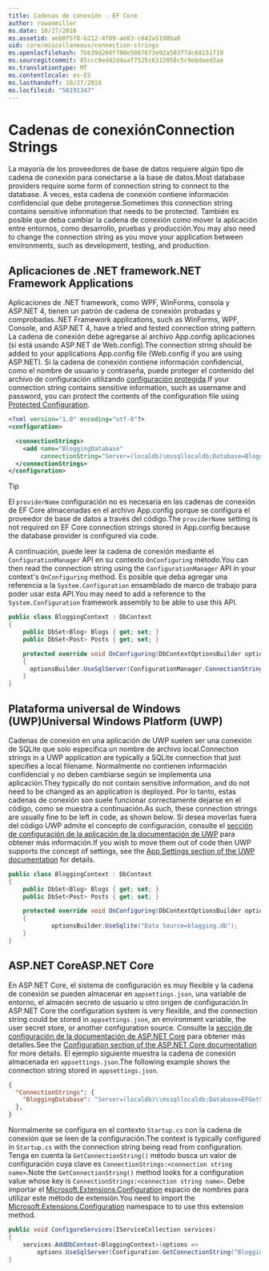 ```yaml
---
title: Cadenas de conexión - EF Core
author: rowanmiller
ms.date: 10/27/2016
ms.assetid: aeb0f5f8-b212-4f89-ae83-c642a5190ba0
uid: core/miscellaneous/connection-strings
ms.openlocfilehash: 7bb39d260f700e5087673e92a50377dc68151710
ms.sourcegitcommit: 85ccc9ed42d4aaf7525c6312058c5c9ebdaed3ae
ms.translationtype: MT
ms.contentlocale: es-ES
ms.lasthandoff: 10/27/2018
ms.locfileid: "50191347"
---
```

# <a name="connection-strings"></a><span data-ttu-id="85b37-102">Cadenas de conexión</span><span class="sxs-lookup"><span data-stu-id="85b37-102">Connection Strings</span></span>

<span data-ttu-id="85b37-103">La mayoría de los proveedores de base de datos requiere algún tipo de cadena de conexión para conectarse a la base de datos.</span><span class="sxs-lookup"><span data-stu-id="85b37-103">Most database providers require some form of connection string to connect to the database.</span></span> <span data-ttu-id="85b37-104">A veces, esta cadena de conexión contiene información confidencial que debe protegerse.</span><span class="sxs-lookup"><span data-stu-id="85b37-104">Sometimes this connection string contains sensitive information that needs to be protected.</span></span> <span data-ttu-id="85b37-105">También es posible que deba cambiar la cadena de conexión como mover la aplicación entre entornos, como desarrollo, pruebas y producción.</span><span class="sxs-lookup"><span data-stu-id="85b37-105">You may also need to change the connection string as you move your application between environments, such as development, testing, and production.</span></span>

## <a name="net-framework-applications"></a><span data-ttu-id="85b37-106">Aplicaciones de .NET framework</span><span class="sxs-lookup"><span data-stu-id="85b37-106">.NET Framework Applications</span></span>

<span data-ttu-id="85b37-107">Aplicaciones de .NET framework, como WPF, WinForms, consola y ASP.NET 4, tienen un patrón de cadena de conexión probadas y comprobadas.</span><span class="sxs-lookup"><span data-stu-id="85b37-107">.NET Framework applications, such as WinForms, WPF, Console, and ASP.NET 4, have a tried and tested connection string pattern.</span></span> <span data-ttu-id="85b37-108">La cadena de conexión debe agregarse al archivo App.config aplicaciones (si está usando ASP.NET de Web.config).</span><span class="sxs-lookup"><span data-stu-id="85b37-108">The connection string should be added to your applications App.config file (Web.config if you are using ASP.NET).</span></span> <span data-ttu-id="85b37-109">Si la cadena de conexión contiene información confidencial, como el nombre de usuario y contraseña, puede proteger el contenido del archivo de configuración utilizando [configuración protegida](https://docs.microsoft.com/dotnet/framework/data/adonet/connection-strings-and-configuration-files#encrypting-configuration-file-sections-using-protected-configuration).</span><span class="sxs-lookup"><span data-stu-id="85b37-109">If your connection string contains sensitive information, such as username and password, you can protect the contents of the configuration file using [Protected Configuration](https://docs.microsoft.com/dotnet/framework/data/adonet/connection-strings-and-configuration-files#encrypting-configuration-file-sections-using-protected-configuration).</span></span>

``` xml
<?xml version="1.0" encoding="utf-8"?>
<configuration>

  <connectionStrings>
    <add name="BloggingDatabase"
         connectionString="Server=(localdb)\mssqllocaldb;Database=Blogging;Trusted_Connection=True;" />
  </connectionStrings>
</configuration>
```

> [!TIP]  
> <span data-ttu-id="85b37-110">El `providerName` configuración no es necesaria en las cadenas de conexión de EF Core almacenadas en el archivo App.config porque se configura el proveedor de base de datos a través del código.</span><span class="sxs-lookup"><span data-stu-id="85b37-110">The `providerName` setting is not required on EF Core connection strings stored in App.config because the database provider is configured via code.</span></span>

<span data-ttu-id="85b37-111">A continuación, puede leer la cadena de conexión mediante el `ConfigurationManager` API en su contexto `OnConfiguring` método.</span><span class="sxs-lookup"><span data-stu-id="85b37-111">You can then read the connection string using the `ConfigurationManager` API in your context's `OnConfiguring` method.</span></span> <span data-ttu-id="85b37-112">Es posible que deba agregar una referencia a la `System.Configuration` ensamblado de marco de trabajo para poder usar esta API.</span><span class="sxs-lookup"><span data-stu-id="85b37-112">You may need to add a reference to the `System.Configuration` framework assembly to be able to use this API.</span></span>

``` csharp
public class BloggingContext : DbContext
{
    public DbSet<Blog> Blogs { get; set; }
    public DbSet<Post> Posts { get; set; }

    protected override void OnConfiguring(DbContextOptionsBuilder optionsBuilder)
    {
      optionsBuilder.UseSqlServer(ConfigurationManager.ConnectionStrings["BloggingDatabase"].ConnectionString);
    }
}
```

## <a name="universal-windows-platform-uwp"></a><span data-ttu-id="85b37-113">Plataforma universal de Windows (UWP)</span><span class="sxs-lookup"><span data-stu-id="85b37-113">Universal Windows Platform (UWP)</span></span>

<span data-ttu-id="85b37-114">Cadenas de conexión en una aplicación de UWP suelen ser una conexión de SQLite que solo especifica un nombre de archivo local.</span><span class="sxs-lookup"><span data-stu-id="85b37-114">Connection strings in a UWP application are typically a SQLite connection that just specifies a local filename.</span></span> <span data-ttu-id="85b37-115">Normalmente no contienen información confidencial y no deben cambiarse según se implementa una aplicación.</span><span class="sxs-lookup"><span data-stu-id="85b37-115">They typically do not contain sensitive information, and do not need to be changed as an application is deployed.</span></span> <span data-ttu-id="85b37-116">Por lo tanto, estas cadenas de conexión son suele funcionar correctamente dejarse en el código, como se muestra a continuación.</span><span class="sxs-lookup"><span data-stu-id="85b37-116">As such, these connection strings are usually fine to be left in code, as shown below.</span></span> <span data-ttu-id="85b37-117">Si desea moverlas fuera del código UWP admite el concepto de configuración, consulte el [sección de configuración de la aplicación de la documentación de UWP](https://docs.microsoft.com/windows/uwp/app-settings/store-and-retrieve-app-data) para obtener más información.</span><span class="sxs-lookup"><span data-stu-id="85b37-117">If you wish to move them out of code then UWP supports the concept of settings, see the [App Settings section of the UWP documentation](https://docs.microsoft.com/windows/uwp/app-settings/store-and-retrieve-app-data) for details.</span></span>

``` csharp
public class BloggingContext : DbContext
{
    public DbSet<Blog> Blogs { get; set; }
    public DbSet<Post> Posts { get; set; }

    protected override void OnConfiguring(DbContextOptionsBuilder optionsBuilder)
    {
            optionsBuilder.UseSqlite("Data Source=blogging.db");
    }
}
```

## <a name="aspnet-core"></a><span data-ttu-id="85b37-118">ASP.NET Core</span><span class="sxs-lookup"><span data-stu-id="85b37-118">ASP.NET Core</span></span>

<span data-ttu-id="85b37-119">En ASP.NET Core, el sistema de configuración es muy flexible y la cadena de conexión se pueden almacenar en `appsettings.json`, una variable de entorno, el almacén secreto de usuario u otro origen de configuración.</span><span class="sxs-lookup"><span data-stu-id="85b37-119">In ASP.NET Core the configuration system is very flexible, and the connection string could be stored in `appsettings.json`, an environment variable, the user secret store, or another configuration source.</span></span> <span data-ttu-id="85b37-120">Consulte la [sección de configuración de la documentación de ASP.NET Core](https://docs.asp.net/en/latest/fundamentals/configuration.html) para obtener más detalles.</span><span class="sxs-lookup"><span data-stu-id="85b37-120">See the [Configuration section of the ASP.NET Core documentation](https://docs.asp.net/en/latest/fundamentals/configuration.html) for more details.</span></span> <span data-ttu-id="85b37-121">El ejemplo siguiente muestra la cadena de conexión almacenada en `appsettings.json`.</span><span class="sxs-lookup"><span data-stu-id="85b37-121">The following example shows the connection string stored in `appsettings.json`.</span></span>

``` json
{
  "ConnectionStrings": {
    "BloggingDatabase": "Server=(localdb)\\mssqllocaldb;Database=EFGetStarted.ConsoleApp.NewDb;Trusted_Connection=True;"
  },
}
```

<span data-ttu-id="85b37-122">Normalmente se configura en el contexto `Startup.cs` con la cadena de conexión que se leen de la configuración.</span><span class="sxs-lookup"><span data-stu-id="85b37-122">The context is typically configured in `Startup.cs` with the connection string being read from configuration.</span></span> <span data-ttu-id="85b37-123">Tenga en cuenta la `GetConnectionString()` método busca un valor de configuración cuya clave es `ConnectionStrings:<connection string name>`.</span><span class="sxs-lookup"><span data-stu-id="85b37-123">Note the `GetConnectionString()` method looks for a configuration value whose key is `ConnectionStrings:<connection string name>`.</span></span> <span data-ttu-id="85b37-124">Debe importar el [Microsoft.Extensions.Configuration](https://docs.microsoft.com/dotnet/api/microsoft.extensions.configuration) espacio de nombres para utilizar este método de extensión.</span><span class="sxs-lookup"><span data-stu-id="85b37-124">You need to import the [Microsoft.Extensions.Configuration](https://docs.microsoft.com/dotnet/api/microsoft.extensions.configuration) namespace to to use this extension method.</span></span>

``` csharp
public void ConfigureServices(IServiceCollection services)
{
    services.AddDbContext<BloggingContext>(options =>
        options.UseSqlServer(Configuration.GetConnectionString("BloggingDatabase")));
}
```
